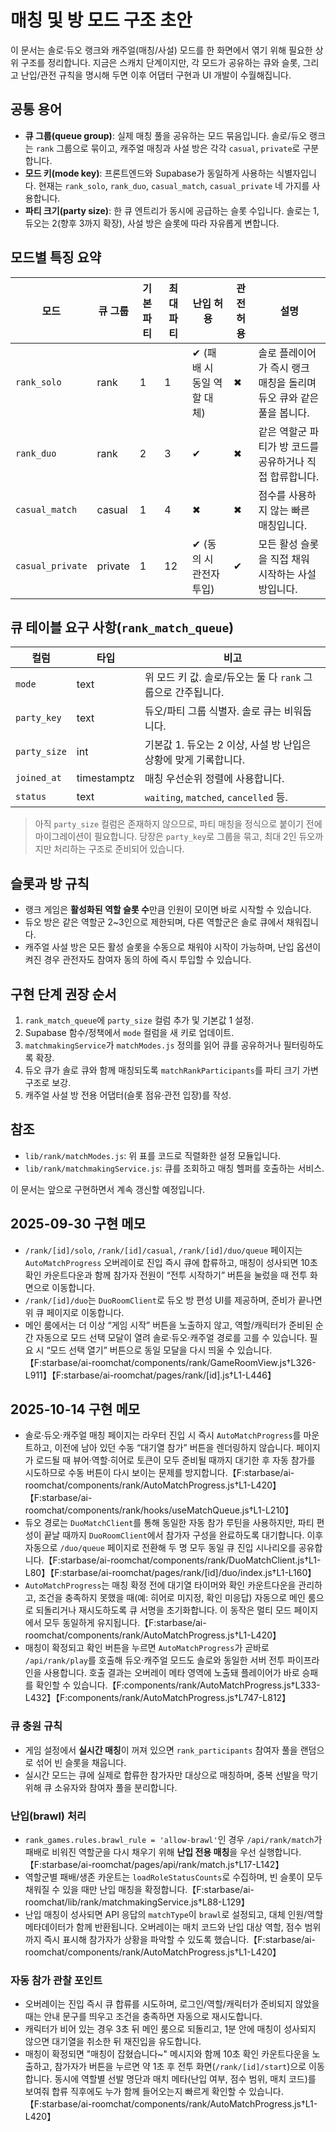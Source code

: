 # 매칭 및 방 모드 구조 초안

이 문서는 솔로·듀오 랭크와 캐주얼(매칭/사설) 모드를 한 화면에서 엮기 위해 필요한
상위 구조를 정리합니다. 지금은 스캐치 단계이지만, 각 모드가 공유하는 큐와 슬롯, 그리고
난입/관전 규칙을 명시해 두면 이후 어댑터 구현과 UI 개발이 수월해집니다.

## 공통 용어
- **큐 그룹(queue group)**: 실제 매칭 풀을 공유하는 모드 묶음입니다. 솔로/듀오 랭크는
  `rank` 그룹으로 묶이고, 캐주얼 매칭과 사설 방은 각각 `casual`, `private`로 구분합니다.
- **모드 키(mode key)**: 프론트엔드와 Supabase가 동일하게 사용하는 식별자입니다.
  현재는 `rank_solo`, `rank_duo`, `casual_match`, `casual_private` 네 가지를 사용합니다.
- **파티 크기(party size)**: 한 큐 엔트리가 동시에 공급하는 슬롯 수입니다. 솔로는 1,
  듀오는 2(향후 3까지 확장), 사설 방은 슬롯에 따라 자유롭게 변합니다.

## 모드별 특징 요약
| 모드 | 큐 그룹 | 기본 파티 | 최대 파티 | 난입 허용 | 관전 허용 | 설명 |
| --- | --- | --- | --- | --- | --- | --- |
| `rank_solo` | rank | 1 | 1 | ✔ (패배 시 동일 역할 대체) | ✖ | 솔로 플레이어가 즉시 랭크 매칭을 돌리며 듀오 큐와 같은 풀을 봅니다. |
| `rank_duo` | rank | 2 | 3 | ✔ | ✖ | 같은 역할군 파티가 방 코드를 공유하거나 직접 합류합니다. |
| `casual_match` | casual | 1 | 4 | ✖ | ✖ | 점수를 사용하지 않는 빠른 매칭입니다. |
| `casual_private` | private | 1 | 12 | ✔ (동의 시 관전자 투입) | ✔ | 모든 활성 슬롯을 직접 채워 시작하는 사설 방입니다. |

## 큐 테이블 요구 사항(`rank_match_queue`)
| 컬럼 | 타입 | 비고 |
| --- | --- | --- |
| `mode` | text | 위 모드 키 값. 솔로/듀오는 둘 다 `rank` 그룹으로 간주됩니다. |
| `party_key` | text | 듀오/파티 그룹 식별자. 솔로 큐는 비워둡니다. |
| `party_size` | int | 기본값 1. 듀오는 2 이상, 사설 방 난입은 상황에 맞게 기록합니다. |
| `joined_at` | timestamptz | 매칭 우선순위 정렬에 사용합니다. |
| `status` | text | `waiting`, `matched`, `cancelled` 등. |

> 아직 `party_size` 컬럼은 존재하지 않으므로, 파티 매칭을 정식으로 붙이기 전에
> 마이그레이션이 필요합니다. 당장은 `party_key`로 그룹을 묶고, 최대 2인 듀오까지만
> 처리하는 구조로 준비되어 있습니다.

## 슬롯과 방 규칙
- 랭크 게임은 **활성화된 역할 슬롯 수**만큼 인원이 모이면 바로 시작할 수 있습니다.
- 듀오 방은 같은 역할군 2~3인으로 제한되며, 다른 역할군은 솔로 큐에서 채워집니다.
- 캐주얼 사설 방은 모든 활성 슬롯을 수동으로 채워야 시작이 가능하며, 난입 옵션이 켜진
  경우 관전자도 참여자 동의 하에 즉시 투입할 수 있습니다.

## 구현 단계 권장 순서
1. `rank_match_queue`에 `party_size` 컬럼 추가 및 기본값 1 설정.
2. Supabase 함수/정책에서 `mode` 컬럼을 새 키로 업데이트.
3. `matchmakingService`가 `matchModes.js` 정의를 읽어 큐를 공유하거나 필터링하도록 확장.
4. 듀오 큐가 솔로 큐와 함께 매칭되도록 `matchRankParticipants`를 파티 크기 가변 구조로 보강.
5. 캐주얼 사설 방 전용 어댑터(슬롯 점유·관전 입장)를 작성.

## 참조
- `lib/rank/matchModes.js`: 위 표를 코드로 직렬화한 설정 모듈입니다.
- `lib/rank/matchmakingService.js`: 큐를 조회하고 매칭 헬퍼를 호출하는 서비스.

이 문서는 앞으로 구현하면서 계속 갱신할 예정입니다.

## 2025-09-30 구현 메모
- `/rank/[id]/solo`, `/rank/[id]/casual`, `/rank/[id]/duo/queue` 페이지는 `AutoMatchProgress` 오버레이로 진입 즉시 큐에 합류하고, 매칭이 성사되면 10초 확인 카운트다운과 함께 참가자 전원이 “전투 시작하기” 버튼을 눌렀을 때 전투 화면으로 이동합니다.
- `/rank/[id]/duo`는 `DuoRoomClient`로 듀오 방 편성 UI를 제공하며, 준비가 끝나면 위 큐 페이지로 이동합니다.
- 메인 룸에서는 더 이상 “게임 시작” 버튼을 노출하지 않고, 역할/캐릭터가 준비된 순간 자동으로 모드 선택 모달이 열려 솔로·듀오·캐주얼 경로를 고를 수 있습니다. 필요 시 “모드 선택 열기” 버튼으로 동일 모달을 다시 띄울 수 있습니다.【F:starbase/ai-roomchat/components/rank/GameRoomView.js†L326-L911】【F:starbase/ai-roomchat/pages/rank/[id].js†L1-L446】

## 2025-10-14 구현 메모
- 솔로·듀오·캐주얼 매칭 페이지는 라우터 진입 시 즉시 `AutoMatchProgress`를 마운트하고, 이전에 남아 있던 수동 “대기열 참가” 버튼을 렌더링하지 않습니다. 페이지가 로드될 때 뷰어·역할·히어로 토큰이 모두 준비될 때까지 대기한 후 자동 참가를 시도하므로 수동 버튼이 다시 보이는 문제를 방지합니다.【F:starbase/ai-roomchat/components/rank/AutoMatchProgress.js†L1-L420】【F:starbase/ai-roomchat/components/rank/hooks/useMatchQueue.js†L1-L210】
- 듀오 경로는 `DuoMatchClient`를 통해 동일한 자동 참가 루틴을 사용하지만, 파티 편성이 끝날 때까지 `DuoRoomClient`에서 참가자 구성을 완료하도록 대기합니다. 이후 자동으로 `/duo/queue` 페이지로 전환해 두 명 모두 동일 큐 진입 시나리오를 공유합니다.【F:starbase/ai-roomchat/components/rank/DuoMatchClient.js†L1-L80】【F:starbase/ai-roomchat/pages/rank/[id]/duo/index.js†L1-L160】
- `AutoMatchProgress`는 매칭 확정 전에 대기열 타이머와 확인 카운트다운을 관리하고, 조건을 충족하지 못했을 때(예: 히어로 미지정, 확인 미응답) 자동으로 메인 룸으로 되돌리거나 재시도하도록 큐 서명을 초기화합니다. 이 동작은 멀티 모드 페이지에서 모두 동일하게 유지됩니다.【F:starbase/ai-roomchat/components/rank/AutoMatchProgress.js†L1-L420】
- 매칭이 확정되고 확인 버튼을 누르면 `AutoMatchProgress`가 곧바로 `/api/rank/play`를 호출해 듀오·캐주얼 모드도 솔로와 동일한 서버 전투 파이프라인을 사용합니다. 호출 결과는 오버레이 메타 영역에 노출돼 플레이어가 바로 승패를 확인할 수 있습니다.【F:components/rank/AutoMatchProgress.js†L333-L432】【F:components/rank/AutoMatchProgress.js†L747-L812】

### 큐 충원 규칙
- 게임 설정에서 **실시간 매칭**이 꺼져 있으면 `rank_participants` 참여자 풀을 랜덤으로 섞어 빈 슬롯을 채웁니다.
- 실시간 모드는 큐에 실제로 합류한 참가자만 대상으로 매칭하며, 중복 선발을 막기 위해 큐 소유자와 참여자 풀을 분리합니다.

### 난입(brawl) 처리
- `rank_games.rules.brawl_rule = 'allow-brawl'`인 경우 `/api/rank/match`가 패배로 비워진 역할군을 다시 채우기 위해 **난입 전용 매칭**을 우선 실행합니다.【F:starbase/ai-roomchat/pages/api/rank/match.js†L17-L142】
- 역할군별 패배/생존 카운트는 `loadRoleStatusCounts`로 수집하며, 빈 슬롯이 모두 채워질 수 있을 때만 난입 매칭을 확정합니다.【F:starbase/ai-roomchat/lib/rank/matchmakingService.js†L88-L129】
- 난입 매칭이 성사되면 API 응답의 `matchType`이 `brawl`로 설정되고, 대체 인원/역할 메타데이터가 함께 반환됩니다. 오버레이는 매치 코드와 난입 대상 역할, 점수 범위까지 즉시 표시해 참가자가 상황을 파악할 수 있도록 했습니다.【F:starbase/ai-roomchat/components/rank/AutoMatchProgress.js†L1-L420】

### 자동 참가 관찰 포인트
- 오버레이는 진입 즉시 큐 합류를 시도하며, 로그인/역할/캐릭터가 준비되지 않았을 때는 안내 문구를 띄우고 조건을 충족하면 자동으로 재시도합니다.
- 캐릭터가 비어 있는 경우 3초 뒤 메인 룸으로 되돌리고, 1분 안에 매칭이 성사되지 않으면 대기열을 취소한 뒤 재진입을 유도합니다.
- 매칭이 확정되면 "매칭이 잡혔습니다~" 메시지와 함께 10초 확인 카운트다운을 노출하고, 참가자가 버튼을 누르면 약 1초 후 전투 화면(`/rank/[id]/start`)으로 이동합니다. 동시에 역할별 선발 명단과 매치 메타(난입 여부, 점수 범위, 매치 코드)를 보여줘 합류 직후에도 누가 함께 들어오는지 빠르게 확인할 수 있습니다.【F:starbase/ai-roomchat/components/rank/AutoMatchProgress.js†L1-L420】
